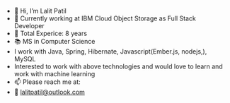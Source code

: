 - 👋 Hi, I’m Lalit Patil
- :briefcase: Currently working at IBM Cloud Object Storage as Full Stack Developer
- :briefcase: Total Experice: 8 years
- :books: MS in Computer Science
- I work with Java, Spring, Hibernate, Javascript(Ember.js, nodejs,), MySQL
- Interested to work with above technologies and would love to learn and work with machine learning
- 📫 Please reach me at:
- :email: lalitpatil@outlook.com

<!---
redlalitp/redlalitp is a ✨ special ✨ repository because its `README.md` (this file) appears on your GitHub profile.
You can click the Preview link to take a look at your changes.
--->
